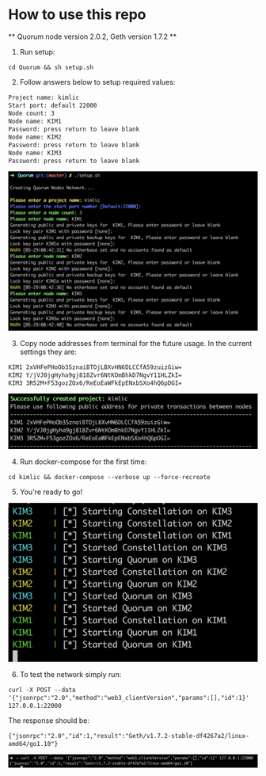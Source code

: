 # How to use this repo

** Quorum node version 2.0.2, Geth version 1.7.2 **

1. Run setup:
```
cd Quorum && sh setup.sh
```

2. Follow answers below to setup required values:
```
Project name: kimlic
Start port: default 22000
Node count: 3
Node name: KIM1
Password: press return to leave blank
Node name: KIM2
Password: press return to leave blank
Node name: KIM3
Password: press return to leave blank
```

![Setup](/Images/img1.png "Setup")

3. Copy node addresses from terminal for the future usage. In the current settings they are:
```
KIM1 2xVHFePHoOb3SznaiBTOjLBXvHN6DLCCfA59zuizGiw=
KIM2 Y/jVJ0jgHyha9gj818Zvr6NtKOmBhkD7NgvY11HLZkI=
KIM3 3R52M+F53gozZOx6/ReEoEaWFkEpENxbSXo4hQ6pDGI=
```

![Successfully created cluster](/Images/img2.png "Successfully created cluster")

4. Run docker-compose for the first time:
```
cd kimlic && docker-compose --verbose up --force-recreate
```

5. You're ready to go!

![Ready to go!](/Images/img5.png "Ready to go!")

6. To test the network simply run:
```
curl -X POST --data '{"jsonrpc":"2.0","method":"web3_clientVersion","params":[],"id":1}' 127.0.0.1:22000
```
The response should be:
```
{"jsonrpc":"2.0","id":1,"result":"Geth/v1.7.2-stable-df4267a2/linux-amd64/go1.10"}
```

![Up and running!](/Images/img6.png "Up and running!")